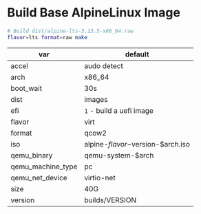 # Build Base AlpineLinux Image

```bash
# Build dist/alpine-lts-3.13.5-x86_64.raw
flavor=lts format=raw make
```

| var               | default                           |
| ----------------- | --------------------------------- |
| accel             | audo detect                       |
| arch              | x86_64                            |
| boot_wait         | 30s                               |
| dist              | images                            |
| efi               | `1` - build a uefi image          |
| flavor            | virt                              |
| format            | qcow2                             |
| iso               | alpine-$flavor-$version-$arch.iso |
| qemu_binary       | qemu-system-$arch                 |
| qemu_machine_type | pc                                |
| qemu_net_device   | virtio-net                        |
| size              | 40G                               |
| version           | builds/VERSION                    |
